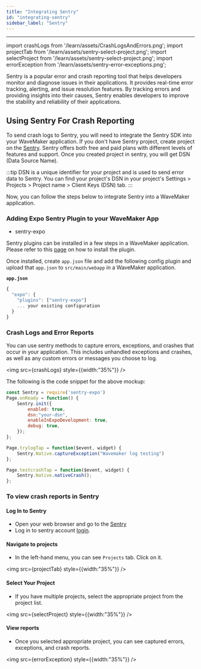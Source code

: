 ```yaml
---
title: "Integrating Sentry"
id: "integrating-sentry"
sidebar_label: "Sentry"
---
```

---
import crashLogs from '/learn/assets/CrashLogsAndErrors.png';
import projectTab from '/learn/assets/sentry-select-project.png';
import selectProject from '/learn/assets/sentry-select-project.png';
import errorException from '/learn/assets/sentry-error-exceptions.png';

Sentry is a popular error and crash reporting tool that helps developers monitor and diagnose issues in their applications. It provides real-time error tracking, alerting, and issue resolution features. By tracking errors and providing insights into their causes, Sentry enables developers to improve the stability and reliability of their applications.


## Using Sentry For Crash Reporting

To send crash logs to Sentry, you will need to integrate the Sentry SDK into your WaveMaker application.
If you don't have Sentry project, create project on the [Sentry](https://sentry.io/). Sentry offers both free and paid plans with different levels of features and support. Once you created project in sentry, you will get DSN (Data Source Name). 

:::tip
DSN is a unique identifier for your project and is used to send error data to Sentry.
You can find your project's DSN in your project's Settings > Projects > Project name > Client Keys (DSN) tab.
:::

Now, you can follow the steps below to integrate Sentry into a WaveMaker application.
### Adding Expo Sentry Plugin to your WaveMaker App​
- sentry-expo 

Sentry plugins can be installed in a few steps in a WaveMaker application. Please refer to this [page](https://docs.wavemaker.com/learn/react-native/third-party-expo-plugins#expo)
on how to install the plugin.

Once installed,  create `app.json` file and add the following config plugin and upload that `app.json` to `src/main/webapp` in a WaveMaker application.

**`app.json`**  

```javascript
{
  "expo": {
    "plugins": ["sentry-expo"]
    ... your existing configuration 
  }
}
```

### Crash Logs and Error Reports

You can use sentry methods to capture errors, exceptions, and crashes that occur in your application. This includes unhandled exceptions and crashes, as well as any custom errors or messages you choose to log.

<img src={crashLogs} style={{width:"35%"}} />

The following is the code snippet for the above mockup:

```javascript
const Sentry = require('sentry-expo')
Page.onReady = function() {
    Sentry.init({
        enabled: true,
        dsn:"your-dsn",
        enableInExpoDevelopment: true,
        debug: true, 
    });
};

Page.trylogTap = function($event, widget) {
    Sentry.Native.captureException("Wavemaker log testing")
};

Page.testcrashTap = function($event, widget) {
    Sentry.Native.nativeCrash();
};

```

### To view crash reports in Sentry

#### Log In to Sentry
- Open your web browser and go to the [Sentry](https://sentry.io)
- Log in to sentry account [login](https://sentry.io/auth/login/).

#### Navigate to projects
- In the left-hand menu, you can see `Projects` tab. Click on it.

<img src={projectTab} style={{width:"35%"}} />

#### Select Your Project
- If you have multiple projects, select the appropriate project from the project list.

<img src={selectProject} style={{width:"35%"}} />

#### View reports
- Once you selected appropriate project, you can see captured errors, exceptions, and crash reports. 

<img src={errorException} style={{width:"35%"}} />
